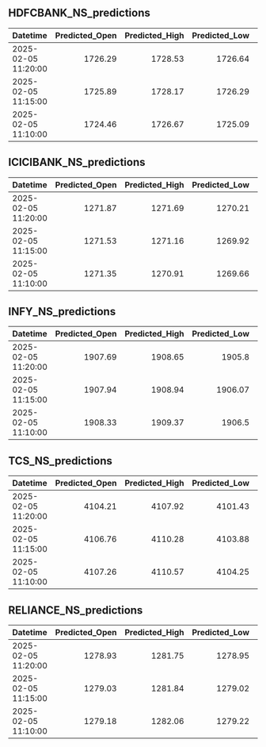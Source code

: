 ## HDFCBANK_NS_predictions
| Datetime            |   Predicted_Open |   Predicted_High |   Predicted_Low |   Predicted_Close |   Predicted_Volume |
|:--------------------|-----------------:|-----------------:|----------------:|------------------:|-------------------:|
| 2025-02-05 11:20:00 |          1726.29 |          1728.53 |         1726.64 |           1725.95 |             132726 |
| 2025-02-05 11:15:00 |          1725.89 |          1728.17 |         1726.29 |           1725.44 |             131776 |
| 2025-02-05 11:10:00 |          1724.46 |          1726.67 |         1725.09 |           1724.16 |             124519 |

## ICICIBANK_NS_predictions
| Datetime            |   Predicted_Open |   Predicted_High |   Predicted_Low |   Predicted_Close |   Predicted_Volume |
|:--------------------|-----------------:|-----------------:|----------------:|------------------:|-------------------:|
| 2025-02-05 11:20:00 |          1271.87 |          1271.69 |         1270.21 |           1272.85 |            92720.3 |
| 2025-02-05 11:15:00 |          1271.53 |          1271.16 |         1269.92 |           1272.52 |            81137.4 |
| 2025-02-05 11:10:00 |          1271.35 |          1270.91 |         1269.66 |           1272.21 |            81627.1 |

## INFY_NS_predictions
| Datetime            |   Predicted_Open |   Predicted_High |   Predicted_Low |   Predicted_Close |   Predicted_Volume |
|:--------------------|-----------------:|-----------------:|----------------:|------------------:|-------------------:|
| 2025-02-05 11:20:00 |          1907.69 |          1908.65 |         1905.8  |           1906.95 |            45486.8 |
| 2025-02-05 11:15:00 |          1907.94 |          1908.94 |         1906.07 |           1907.2  |            45040.9 |
| 2025-02-05 11:10:00 |          1908.33 |          1909.37 |         1906.5  |           1907.58 |            45626.1 |

## TCS_NS_predictions
| Datetime            |   Predicted_Open |   Predicted_High |   Predicted_Low |   Predicted_Close |   Predicted_Volume |
|:--------------------|-----------------:|-----------------:|----------------:|------------------:|-------------------:|
| 2025-02-05 11:20:00 |          4104.21 |          4107.92 |         4101.43 |           4103.3  |            15681.9 |
| 2025-02-05 11:15:00 |          4106.76 |          4110.28 |         4103.88 |           4106.46 |            15949.2 |
| 2025-02-05 11:10:00 |          4107.26 |          4110.57 |         4104.25 |           4107.28 |            16143.6 |

## RELIANCE_NS_predictions
| Datetime            |   Predicted_Open |   Predicted_High |   Predicted_Low |   Predicted_Close |   Predicted_Volume |
|:--------------------|-----------------:|-----------------:|----------------:|------------------:|-------------------:|
| 2025-02-05 11:20:00 |          1278.93 |          1281.75 |         1278.95 |           1278.76 |             130914 |
| 2025-02-05 11:15:00 |          1279.03 |          1281.84 |         1279.02 |           1278.88 |             135321 |
| 2025-02-05 11:10:00 |          1279.18 |          1282.06 |         1279.22 |           1279.09 |             144027 |

